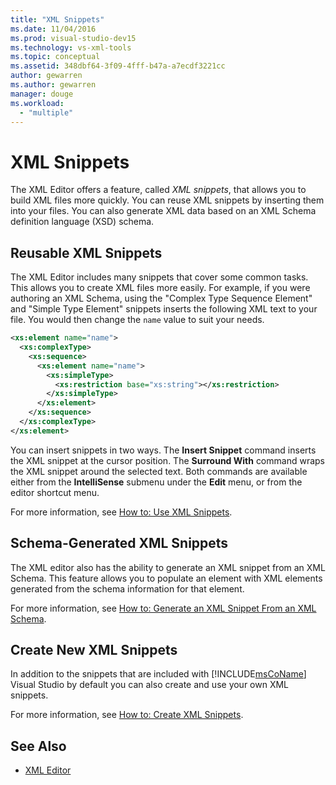 ```yaml
---
title: "XML Snippets"
ms.date: 11/04/2016
ms.prod: visual-studio-dev15
ms.technology: vs-xml-tools
ms.topic: conceptual
ms.assetid: 348dbf64-3f09-4fff-b47a-a7ecdf3221cc
author: gewarren
ms.author: gewarren
manager: douge
ms.workload:
  - "multiple"
---
```

# XML Snippets

The XML Editor offers a feature, called *XML snippets*, that allows you to build XML files more quickly. You can reuse XML snippets by inserting them into your files. You can also generate XML data based on an XML Schema definition language (XSD) schema.

## Reusable XML Snippets

The XML Editor includes many snippets that cover some common tasks. This allows you to create XML files more easily. For example, if you were authoring an XML Schema, using the "Complex Type Sequence Element" and "Simple Type Element" snippets inserts the following XML text to your file. You would then change the `name` value to suit your needs.

```xml
<xs:element name="name">
  <xs:complexType>
    <xs:sequence>
      <xs:element name="name">
        <xs:simpleType>
          <xs:restriction base="xs:string"></xs:restriction>
        </xs:simpleType>
      </xs:element>
    </xs:sequence>
  </xs:complexType>
</xs:element>
```

 You can insert snippets in two ways. The **Insert Snippet** command inserts the XML snippet at the cursor position. The **Surround With** command wraps the XML snippet around the selected text. Both commands are available either from the **IntelliSense** submenu under the **Edit** menu, or from the editor shortcut menu.

 For more information, see [How to: Use XML Snippets](../xml-tools/how-to-use-xml-snippets.md).

## Schema-Generated XML Snippets
 The XML editor also has the ability to generate an XML snippet from an XML Schema. This feature allows you to populate an element with XML elements generated from the schema information for that element.

 For more information, see [How to: Generate an XML Snippet From an XML Schema](../xml-tools/how-to-generate-an-xml-snippet-from-an-xml-schema.md).

## Create New XML Snippets
 In addition to the snippets that are included with [!INCLUDE[msCoName](../xml-tools/includes/msconame_md.md)] Visual Studio by default you can also create and use your own XML snippets.

 For more information, see [How to: Create XML Snippets](../xml-tools/how-to-create-xml-snippets.md).

## See Also

- [XML Editor](../xml-tools/xml-editor.md)